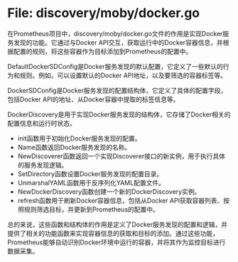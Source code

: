 # File: discovery/moby/docker.go

在Prometheus项目中，discovery/moby/docker.go文件的作用是实现Docker服务发现的功能。它通过与Docker API交互，获取运行中的Docker容器信息，并根据配置的规则，将这些容器作为目标添加到Prometheus的配置中。

DefaultDockerSDConfig是Docker服务发现的默认配置，它定义了一些默认的行为和规则。例如，可以设置默认的Docker API地址，以及要筛选的容器标签等。

DockerSDConfig是Docker服务发现的配置结构体，它定义了具体的配置字段，包括Docker API的地址、从Docker容器中提取的标签信息等。

DockerDiscovery是用于实现Docker服务发现的结构体，它存储了Docker相关的配置信息和运行时状态。

- init函数用于初始化Docker服务发现的配置。
- Name函数返回Docker服务发现的名称。
- NewDiscoverer函数返回一个实现Discoverer接口的新实例，用于执行具体的服务发现逻辑。
- SetDirectory函数设置Docker服务发现的配置目录。
- UnmarshalYAML函数用于反序列化YAML配置文件。
- NewDockerDiscovery函数创建一个新的DockerDiscovery实例。
- refresh函数用于刷新Docker容器信息，包括从Docker API获取容器列表、按照规则筛选目标，并更新到Prometheus的配置中。

总的来说，这些函数和结构体的作用是定义了Docker服务发现的配置和逻辑，并提供了相关的功能函数来实现容器信息的获取和目标的添加。通过这些功能，Prometheus能够自动识别Docker环境中运行的容器，并将其作为监控目标进行数据采集。


